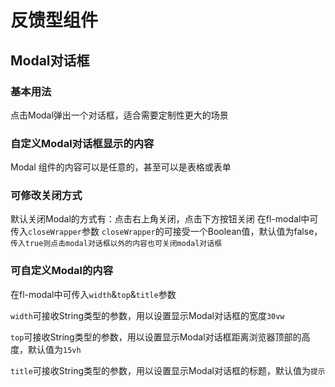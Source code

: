 # 反馈型组件

## Modal对话框
### 基本用法
点击Modal弹出一个对话框，适合需要定制性更大的场景


### 自定义Modal对话框显示的内容
Modal 组件的内容可以是任意的，甚至可以是表格或表单

### 可修改关闭方式
默认关闭Modal的方式有：点击右上角关闭，点击下方按钮关闭
在fl-modal中可传入`closeWrapper`参数
`closeWrapper`的可接受一个Boolean值，默认值为false，`传入true则点击modal对话框以外的内容也可关闭modal对话框`

### 可自定义Modal的内容

在fl-modal中可传入`width`&`top`&`title`参数

`width`可接收String类型的参数，用以设置显示Modal对话框的宽度`30vw`

`top`可接收String类型的参数，用以设置显示Modal对话框距离浏览器顶部的高度，默认值为`15vh`

`title`可接收String类型的参数，用以设置显示Modal对话框的标题，默认值为`提示`
